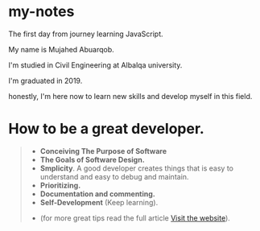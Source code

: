 # my-notes
The first day from journey learning JavaScript.

My name is Mujahed Abuarqob.


I'm studied in Civil Engineering at Albalqa university.

I'm graduated in 2019.

honestly, I'm here now to learn new skills 
and develop myself in this field.

# How to be a great developer.
> - **Conceiving The Purpose of Software**
 >- **The Goals of Software Design.**
 >- **Smplicity**. A good developer creates things that is easy to understand and easy to debug and maintain.
>- **Prioritizing.**
>- **Documentation and commenting.**
>- **Self-Development**  (Keep learning). 
> + (for more great tips read the full article [Visit the website](https://www.freecodecamp.org/news/learn-the-fundamentals-of-a-good-developer-mindset-in-15-minutes-81321ab8a682/)).




